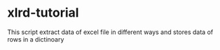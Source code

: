 # xlrd-tutorial
This script extract data of excel file in different ways and stores data of rows in a dictinoary
